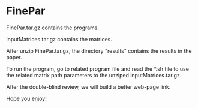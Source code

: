 # FinePar

FinePar.tar.gz contains the programs.

inputMatrices.tar.gz contains the matrices.

After unzip FinePar.tar.gz, the directory "results" contains the results in the paper.

To run the program, go to related program file and read the *.sh file to use the related matrix path parameters to the unziped inputMatrices.tar.gz.

After the double-blind review, we will build a better web-page link.

Hope you enjoy!

